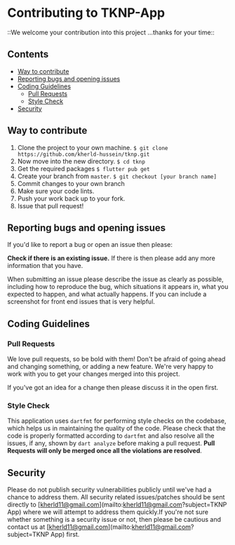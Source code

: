 Contributing to TKNP-App
========================
::We welcome your contribution into this project ...thanks for your time::


## Contents
* [Way to contribute](#Way-to-contribute)
* [Reporting bugs and opening issues](#reporting-bugs-and-opening-issues)
* [Coding Guidelines](#coding-guidelines)
    * [Pull Requests](#pull-requests)
    * [Style Check](#style-check)
* [Security](#security)


## Way to contribute

1.  Clone the project to your own machine.
`$ git clone https://github.com/kherld-hussein/tknp.git`
2. Now move into the new directory.
`$ cd tknp`
3. Get the required packages
`$ flutter pub get`
4.  Create your branch from `master`.
`$ git checkout [your branch name]`
4.  Commit changes to your own branch
4.  Make sure your code lints.
5.  Push your work back up to your fork.
6.  Issue that pull request!

## Reporting bugs and opening issues

If you'd like to report a bug or open an issue then please:

**Check if there is an existing issue.** If there is then please add
   any more information that you have.

When submitting an issue please describe the issue as clearly as possible, including how to
reproduce the bug, which situations it appears in, what you expected to happen, and what actually happens.
If you can include a screenshot for front end issues that is very helpful.

## Coding Guidelines

### Pull Requests
We love pull requests, so be bold with them! Don't be afraid of going ahead
and changing something, or adding a new feature. We're very happy to work with you
to get your changes merged into this project.

If you've got an idea for a change then please discuss it in the open first.

### Style Check
This application uses `dartfmt`  for performing style checks on the codebase, which helps us in maintaining the quality of the code.
Please check that the code is properly formatted according to `dartfmt` and also resolve all the issues,
if any, shown by `dart analyze` before making a pull request.
**Pull Requests will only be merged once all the violations are resolved**.

## Security

Please do not publish security vulnerabilities publicly until we've had a chance to address them. 
All security related issues/patches should be sent directly to [kherld11@gmail.com](mailto:kherld11@gmail.com?subject=TKNP App)
where we will attempt to address them quickly.If you're not sure whether something is a security issue or not, 
then please be cautious and contact us at [kherld11@gmail.com](mailto:kherld11@gmail.com?subject=TKNP App) first.
